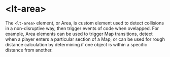 # &lt;lt-area&gt;

The `<lt-area>` element, or Area, is custom element used to detect collisions in a non-disruptive way, then trigger events of code when ovelapped. For example, Area elements can be used to trigger Map transitions, detect when a player enters a particular section of a Map, or can be used for rough distance calculation by determining if one object is within a specific distance from another.